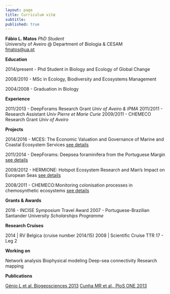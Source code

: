 ```yaml
---
layout: page
title: Curriculum vitæ
subtitle: 
published: true
---
```

**Fábio L. Matos**
_PhD Student_  
University of Aveiro @ Department of Biologia & CESAM  
fmatos@ua.pt

**Education**
 
2014/present - Phd Student in Biology and Ecology of Global Change
 
2008/2010 - MSc in Ecology, Biodiversity and Ecosystems Management
 
2004/2008 - Graduation in Biology 

**Experience**
 
2011/2013 - DeepForams Research Grant _Univ of Aveiro & IPMA_
2011/2011 - Research Assistant _Univ Pierre et Marie Curie_
2009/2011 - CHEMECO Research Grant _Univ of Aveiro_
 
**Projects**
 
2014/2016 - MCES: The Economic Valuation and Governance of Marine and Coastal Ecosystem Services [see details](http://www.cesam.ua.pt/index.php?menu=200&language=eng&tabela=projectosdetail&projectid=646) 

2011/2014 - DeepForams: Deepsea foraminifera from the Portuguese Margin [see details](http://www.cesam.ua.pt/index.php?menu=200&language=eng&tabela=projectosdetail&projectid=245)

2009/2012 - HERMIONE: Hotspot Ecosystem Research and Man’s Impact on European Seas [see details](http://www.cesam.ua.pt/index.php?menu=200&language=eng&tabela=projectosdetail&projectid=286)

2008/2011 - CHEMECO:Monitoring colonisation processes in chemosynthetic ecosystems [see details](http://www.cesam.ua.pt/index.php?menu=200&language=eng&tabela=projectosdetail&projectid=289)
 
**Grants & Awards**
 
2016 - INCISE Symposium Travel Award
2007 - Portuguese-Brazilian Santander University _Scholarships Programme_

**Research Cruises**
 
2014 | RV Belgica (cruise number 2014/15)
2008 | Scientific Cruise TTR 17 - Leg 2

**Working on**
 
Network analysis
Biophysical modeling
Deep-sea connectivity 
Research mapping

**Publications**
 
[Génio L et al. Biogeosciences 2013](http://dx.doi.org/10.5194/bg-10-5159-2013)
[Cunha MR et al., PloS ONE 2013](http://dx.doi.org/10.1371/journal.pone.0076688)
